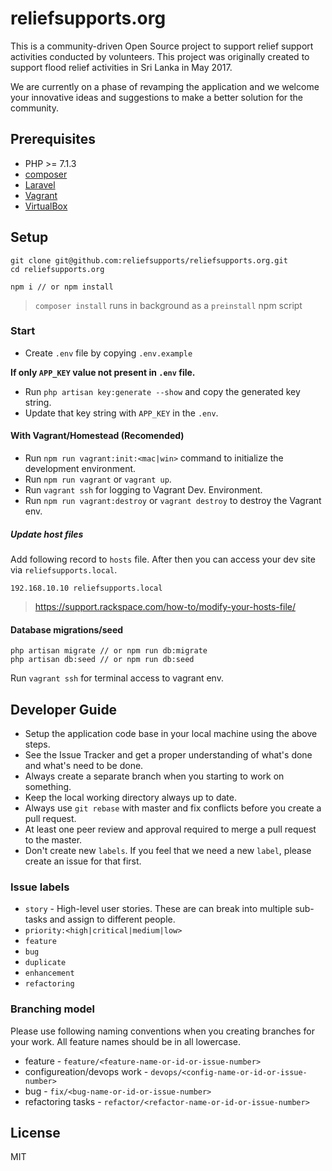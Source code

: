 # reliefsupports.org

This is a community-driven Open Source project to support relief support activities conducted by volunteers. This project was originally created to support flood relief activities in Sri Lanka in May 2017.

We are currently on a phase of revamping the application and we welcome your innovative ideas and suggestions to make a better solution for the community.

## Prerequisites

-   PHP >= 7.1.3
-   [composer](https://getcomposer.org/)
-   [Laravel](https://laravel.com/)
-   [Vagrant](https://www.vagrantup.com/)
-   [VirtualBox](https://www.virtualbox.org/wiki/Downloads)

## Setup

```
git clone git@github.com:reliefsupports/reliefsupports.org.git
cd reliefsupports.org
```

```
npm i // or npm install
```

> `composer install` runs in background as a `preinstall` npm script

### Start

-   Create `.env` file by copying `.env.example`

**If only `APP_KEY` value not present in `.env` file.**

-   Run `php artisan key:generate --show` and copy the generated key string.
-   Update that key string with `APP_KEY` in the `.env`.

#### With Vagrant/Homestead (Recomended)

-   Run `npm run vagrant:init:<mac|win>` command to initialize the development environment.
-   Run `npm run vagrant` or `vagrant up`.
-   Run `vagrant ssh` for logging to Vagrant Dev. Environment.
-   Run `npm run vagrant:destroy` or `vagrant destroy` to destroy the Vagrant env.

##### Update host files

Add following record to `hosts` file. After then you can access your dev site via `reliefsupports.local`.

```
192.168.10.10 reliefsupports.local
```

> https://support.rackspace.com/how-to/modify-your-hosts-file/

#### Database migrations/seed

```
php artisan migrate // or npm run db:migrate
php artisan db:seed // or npm run db:seed
```

Run `vagrant ssh` for terminal access to vagrant env.

## Developer Guide

-   Setup the application code base in your local machine using the above steps.
-   See the Issue Tracker and get a proper understanding of what's done and what's need to be done.
-   Always create a separate branch when you starting to work on something.
-   Keep the local working directory always up to date.
-   Always use `git rebase` with master and fix conflicts before you create a pull request.
-   At least one peer review and approval required to merge a pull request to the master.
-   Don't create new `labels`. If you feel that we need a new `label`, please create an issue for that first.

### Issue labels

-   `story` - High-level user stories. These are can break into multiple sub-tasks and assign to different people.
-   `priority:<high|critical|medium|low>`
-   `feature`
-   `bug`
-   `duplicate`
-   `enhancement`
-   `refactoring`

### Branching model

Please use following naming conventions when you creating branches for your work. All feature names should be in all lowercase.

-   feature - `feature/<feature-name-or-id-or-issue-number>`
-   configureation/devops work - `devops/<config-name-or-id-or-issue-number>`
-   bug - `fix/<bug-name-or-id-or-issue-number>`
-   refactoring tasks - `refactor/<refactor-name-or-id-or-issue-number>`

## License

MIT
